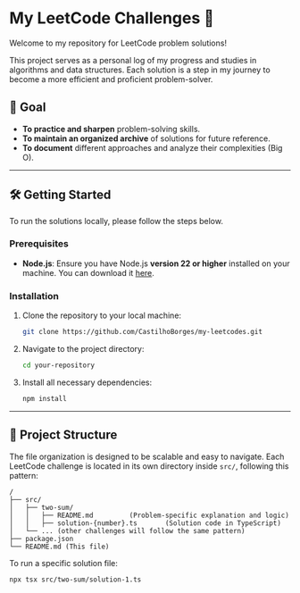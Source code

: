 # My LeetCode Challenges 🚀

Welcome to my repository for LeetCode problem solutions!

This project serves as a personal log of my progress and studies in algorithms and data structures. Each solution is a step in my journey to become a more efficient and proficient problem-solver.

## 🎯 Goal

- **To practice and sharpen** problem-solving skills.
- **To maintain an organized archive** of solutions for future reference.
- **To document** different approaches and analyze their complexities (Big O).

---

## 🛠️ Getting Started

To run the solutions locally, please follow the steps below.

### Prerequisites

- **Node.js**: Ensure you have Node.js **version 22 or higher** installed on your machine. You can download it [here](https://nodejs.org/).

### Installation

1.  Clone the repository to your local machine:
    ```bash
    git clone https://github.com/CastilhoBorges/my-leetcodes.git
    ```

2.  Navigate to the project directory:
    ```bash
    cd your-repository
    ```

3.  Install all necessary dependencies:
    ```bash
    npm install
    ```

---

## 📁 Project Structure

The file organization is designed to be scalable and easy to navigate. Each LeetCode challenge is located in its own directory inside `src/`, following this pattern:

```
/
├── src/
│   ├── two-sum/
│   │   ├── README.md         (Problem-specific explanation and logic)
│   │   ├── solution-{number}.ts       (Solution code in TypeScript)
│   └── ... (other challenges will follow the same pattern)
├── package.json
└── README.md (This file)
```

To run a specific solution file:
```bash
npx tsx src/two-sum/solution-1.ts
```